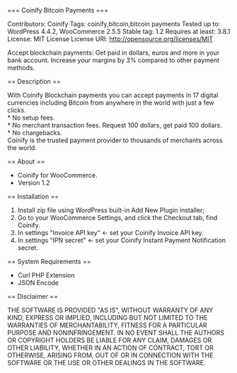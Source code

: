 === Coinify Bitcoin Payments ===

Contributors: Coinify
Tags: coinify,bitcoin,bitcoin payments
Tested up to: WordPress 4.4.2, WooCommerce 2.5.5
Stable tag: 1.2
Requires at least: 3.8.1
License: MIT License
License URI: http://opensource.org/licenses/MIT

Accept blockchain payments: Get paid in dollars, euros and more in your bank account. Increase your margins by 3% compared to other payment methods.

== Description ==

With Coinify Blockchain payments you can accept payments in 17 digital currencies including Bitcoin from anywhere in the world with just a few clicks.
<br>* No setup fees.
<br>* No merchant transaction fees. Request 100 dollars, get paid 100 dollars.
<br>* No chargebacks.
<br>Coinify is the trusted payment provider to thousands of merchants across the world.

== About ==

+ Coinify for WooCommerce.
+ Version 1.2

== Installation ==

1. Install zip file using WordPress built-in Add New Plugin installer;
2. Go to your WooCommerce Settings, and click the Checkout tab, find Coinify.
3. In settings "Invoice API key" <- set your Coinify Invoice API key.
4. In settings "IPN secret" <- set your Coinify Instant Payment Notification secret.

== System Requirements ==

+ Curl PHP Extension
+ JSON Encode

== Disclaimer ==

THE SOFTWARE IS PROVIDED "AS IS", WITHOUT WARRANTY OF ANY KIND, EXPRESS OR IMPLIED, INCLUDING BUT NOT LIMITED TO THE WARRANTIES OF MERCHANTABILITY, FITNESS FOR A PARTICULAR PURPOSE AND NONINFRINGEMENT. IN NO EVENT SHALL THE AUTHORS OR COPYRIGHT HOLDERS BE LIABLE FOR ANY CLAIM, DAMAGES OR OTHER LIABILITY, WHETHER IN AN ACTION OF CONTRACT, TORT OR OTHERWISE, ARISING FROM, OUT OF OR IN CONNECTION WITH THE SOFTWARE OR THE USE OR OTHER DEALINGS IN THE SOFTWARE.
